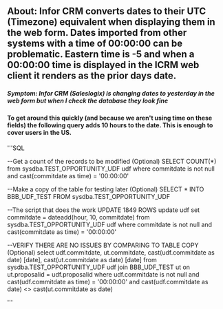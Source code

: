 ## About:  Infor CRM converts dates to their UTC (Timezone) equivalent when displaying them in the web form.  Dates imported from other systems with a time of 00:00:00 can be problematic.  Eastern time is -5 and when a 00:00:00 time is displayed in the ICRM web client it renders as the prior days date.
##### Symptom:  Infor CRM (Saleslogix) is changing dates to yesterday in the web form but when I check the database they look fine



#### To get around this quickly (and because we aren't using time on these fields) the following query adds 10 hours to the date.  This is enough to cover users in the US.

'''SQL

--Get a count of the records to be modified (Optional)
SELECT COUNT(*)
from sysdba.TEST_OPPORTUNITY_UDF udf
where commitdate is not null
and cast(commitdate as time) = '00:00:00'
 
--Make a copy of the table for testing later (Optional)
SELECT * INTO BBB_UDF_TEST
FROM sysdba.TEST_OPPORTUNITY_UDF

--The script that does the work UPDATE 1849 ROWS
update udf
set commitdate = dateadd(hour, 10, commitdate)
from sysdba.TEST_OPPORTUNITY_UDF udf
where commitdate is not null
and cast(commitdate as time) = '00:00:00'
 
--VERIFY THERE ARE NO ISSUES BY COMPARING TO TABLE COPY (Optional)
select udf.commitdate, ut.commitdate, cast(udf.commitdate as date) [date], cast(ut.commitdate as date) [date]
from sysdba.TEST_OPPORTUNITY_UDF udf
join BBB_UDF_TEST ut
on ut.proposalid = udf.proposalid
where udf.commitdate is not null
and cast(udf.commitdate as time) = '00:00:00'
and cast(udf.commitdate as date) <> cast(ut.commitdate as date)

'''